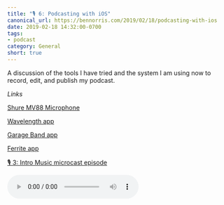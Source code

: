 ```yaml
---
title: "🎙 6: Podcasting with iOS"
canonical_url: https://bennorris.com/2019/02/18/podcasting-with-ios
date: 2019-02-18 14:32:00-0700
tags:
- podcast
category: General
short: true
---
```


A discussion of the tools I have tried and the system I am using now to record, edit, and publish my podcast.

*Links*

[Shure MV88 Microphone](https://store.apple.com/xc/product/HHRN2ZM/B)

[Wavelength app](https://itunes.apple.com/us/app/wavelength-for-micro-blog/id1365158696?mt=8&at=1010lqCX)

[Garage Band app](https://itunes.apple.com/us/app/garageband/id408709785?mt=8&at=1010lqCX)

[Ferrite app](https://itunes.apple.com/us/app/ferrite-recording-studio/id1018780185?mt=8&at=1010lqCX)

[🎙 3: Intro Music microcast episode](https://www.bennorris.com/2019/02/04/intro-music)

<audio controls="controls" src="https://media.bennorris.com/images/bennorris/uploads/2019/cfc9892f7e.mp3" />

